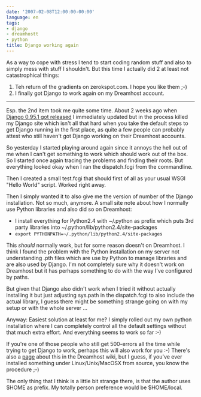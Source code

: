 ```yaml
---
date: '2007-02-08T12:00:00-00:00'
language: en
tags:
- django
- dreamhostt
- python
title: Django working again
---
```



As a way to cope with stress I tend to start coding random stuff and also to simply mess with stuff I shouldn't. But this time I actually did 2 at least not catastrophical things: 

1. Teh return of the gradients on zerokspot.com. I hope you like them ;-)
2. I finally got Django to work again on my Dreamhost account.



-------------------------------



Esp. the 2nd item took me quite some time. About 2 weeks ago when [Django 0.95.1 got released](http://www.djangoproject.com/weblog/2007/jan/21/0951/) I immediately updated but in the process killed my Django site which isn't all that hard when you take the default steps to get Django running in the first place, as quite a few people can probably attest who still haven't got Django working on their Dreamhost accounts.

So yesterday I started playing around again since it annoys the hell out of me when I can't get something to work which should work out of the box. So I started once again tracing the problems and finding their roots. But everything looked okay when I ran the dispatch.fcgi from the commandline.

Then I created a small test.fcgi that should first of all as your usual WSGI "Hello World" script. Worked right away.

Then I simply wanted it to also give me the version of number of the Django installation. Not so much, anymore. A small site note about how I normally use Python libraries and also did so on Dreamhost: 

* I install everything for Python2.4 with ~/.python as prefix which puts 3rd party libraries into ~/.python/lib/python2.4/site-packages
* `export PYTHONPATH=~/.python/lib/python2.4/site-packages`

This _should_ normally work, but for some reason doesn't on Dreamhost. I think I found the problem with the Python installation on my server not understanding .pth files which are use by Python to manage libraries and are also used by Django. I'm not completely sure why it doesn't work on Dreamhost but it has perhaps something to do with the way I've configured by paths. 

But given that Django also didn't work when I tried it without actually installing it but just adjusting sys.path in the dispatch.fcgi to also include the actual library, I guess there might be something strange going on with my setup or with the whole server ...

Anyway: Easiest solution at least for me? I simply rolled out my own python installation where I can completely control all the default settings without that much extra effort. And everything seems to work so far :-)

If you're one of those people who still get 500-errors all the time while trying to get Django to work, perhaps this will also work for you :-) There's also a [page](http://wiki.dreamhost.com/index.php/Python) about this in the Dreamhost wiki, but I guess, if you've ever installed something under Linux/Unix/MacOSX from source, you know the procedure ;-)

The only thing that I think is a little bit strange there, is that the author uses $HOME as prefix. My totally person preference would be $HOME/local.